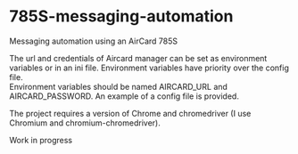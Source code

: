 # 785S-messaging-automation
Messaging automation using an AirCard 785S

The url and credentials of Aircard manager can be set as environment variables or in an ini file. Environment variables have priority over the config file.   
Environment variables should be named AIRCARD_URL and AIRCARD_PASSWORD. An example of a config file is provided.

The project requires a version of Chrome and chromedriver (I use Chromium and chromium-chromedriver).  

Work in progress
